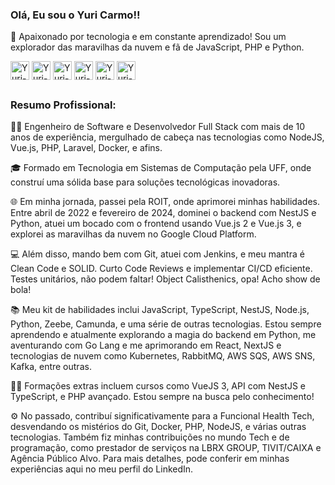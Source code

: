 ### Olá, Eu sou o Yuri Carmo!!

🚀 Apaixonado por tecnologia e em constante aprendizado! Sou um explorador das maravilhas da nuvem e fã de JavaScript, PHP e Python.

<div style="display: inline_block">
  <img align="center" alt="Yuri-python" height="30" width="30" src="https://cdn.jsdelivr.net/gh/devicons/devicon@latest/icons/googlecloud/googlecloud-original.svg" />
  <img align="center" alt="Yuri-python" height="30" width="30" src="https://cdn.jsdelivr.net/gh/devicons/devicon@latest/icons/amazonwebservices/amazonwebservices-original-wordmark.svg" />
  <img align="center" alt="Yuri-python" height="30" width="30" src="https://cdn.jsdelivr.net/gh/devicons/devicon@latest/icons/javascript/javascript-original.svg" />
  <img align="center" alt="Yuri-python" height="30" width="30" src="https://cdn.jsdelivr.net/gh/devicons/devicon@latest/icons/php/php-original.svg" />
  <img align="center" alt="Yuri-python" height="30" width="30" src="https://cdn.jsdelivr.net/gh/devicons/devicon@latest/icons/python/python-original.svg" />
  <img align="center" alt="Yuri-python" height="30" width="30" src="https://cdn.jsdelivr.net/gh/devicons/devicon@latest/icons/go/go-original-wordmark.svg" />
</div>

##

### Resumo Profissional:

👨‍💻 Engenheiro de Software e Desenvolvedor Full Stack com mais de 10 anos de experiência, mergulhado de cabeça nas tecnologias como NodeJS, Vue.js, PHP, Laravel, Docker, e afins.

🎓 Formado em Tecnologia em Sistemas de Computação pela UFF, onde construí uma sólida base para soluções tecnológicas inovadoras.

🌐 Em minha jornada, passei pela ROIT, onde aprimorei minhas habilidades. Entre abril de 2022 e fevereiro de 2024, dominei o backend com NestJS e Python, atuei um bocado com o frontend usando Vue.js 2 e Vue.js 3, e explorei as maravilhas da nuvem no Google Cloud Platform.

💻 Além disso, mando bem com Git, atuei com Jenkins, e meu mantra é Clean Code e SOLID. Curto Code Reviews e implementar CI/CD eficiente. Testes unitários, não podem faltar! Object Calisthenics, opa! Acho show de bola!

📚 Meu kit de habilidades inclui JavaScript, TypeScript, NestJS, Node.js, Python, Zeebe, Camunda, e uma série de outras tecnologias. Estou sempre aprendendo e atualmente explorando a magia do backend em Python, me aventurando com Go Lang e me aprimorando em React, NextJS e tecnologias de nuvem como Kubernetes, RabbitMQ, AWS SQS, AWS SNS, Kafka, entre outras.

👨‍🎓 Formações extras incluem cursos como VueJS 3, API com NestJS e TypeScript, e PHP avançado. Estou sempre na busca pelo conhecimento!

⚙️ No passado, contribuí significativamente para a Funcional Health Tech, desvendando os mistérios do Git, Docker, PHP, NodeJS, e várias outras tecnologias. Também fiz minhas contribuições no mundo Tech e de programação, como prestador de serviços na LBRX GROUP, TIVIT/CAIXA e Agência Público Alvo. Para mais detalhes, pode conferir em minhas experiências aqui no meu perfil do LinkedIn.
